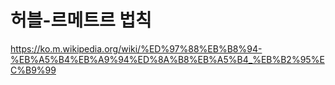# 허블-르메트르 법칙

https://ko.m.wikipedia.org/wiki/%ED%97%88%EB%B8%94-%EB%A5%B4%EB%A9%94%ED%8A%B8%EB%A5%B4_%EB%B2%95%EC%B9%99
